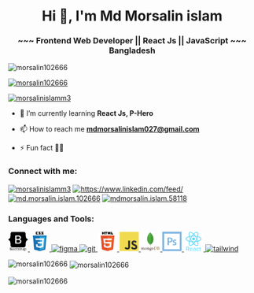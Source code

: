 <h1 align="center">Hi 👋, I'm Md Morsalin islam</h1>
<h3 align="center">~~~ Frontend Web Developer || React Js || JavaScript ~~~ Bangladesh</h3>

<p align="left"> <img src="https://komarev.com/ghpvc/?username=morsalin102666&label=Profile%20views&color=0e75b6&style=flat" alt="morsalin102666" /> </p>

<p align="left"> <a href="https://github.com/ryo-ma/github-profile-trophy"><img src="https://github-profile-trophy.vercel.app/?username=morsalin102666" alt="morsalin102666" /></a> </p>

<p align="left"> <a href="https://twitter.com/morsalinislamm3" target="blank"><img src="https://img.shields.io/twitter/follow/morsalinislamm3?logo=twitter&style=for-the-badge" alt="morsalinislamm3" /></a> </p>

- 🌱 I’m currently learning **React Js, P-Hero**

- 📫 How to reach me **mdmorsalinislam027@gmail.com**

- ⚡ Fun fact **🥰🥰**

<h3 align="left">Connect with me:</h3>
<p align="left">
<a href="https://twitter.com/morsalinislamm3" target="blank"><img align="center" src="https://raw.githubusercontent.com/rahuldkjain/github-profile-readme-generator/master/src/images/icons/Social/twitter.svg" alt="morsalinislamm3" height="30" width="40" /></a>
<a href="https://linkedin.com/in/https://www.linkedin.com/feed/" target="blank"><img align="center" src="https://raw.githubusercontent.com/rahuldkjain/github-profile-readme-generator/master/src/images/icons/Social/linked-in-alt.svg" alt="https://www.linkedin.com/feed/" height="30" width="40" /></a>
<a href="https://fb.com/md.morsalin.islam.102666" target="blank"><img align="center" src="https://raw.githubusercontent.com/rahuldkjain/github-profile-readme-generator/master/src/images/icons/Social/facebook.svg" alt="md.morsalin.islam.102666" height="30" width="40" /></a>
<a href="https://instagram.com/mdmorsalin.islam.58118" target="blank"><img align="center" src="https://raw.githubusercontent.com/rahuldkjain/github-profile-readme-generator/master/src/images/icons/Social/instagram.svg" alt="mdmorsalin.islam.58118" height="30" width="40" /></a>
</p>

<h3 align="left">Languages and Tools:</h3>
<p align="left"> <a href="https://getbootstrap.com" target="_blank" rel="noreferrer"> <img src="https://raw.githubusercontent.com/devicons/devicon/master/icons/bootstrap/bootstrap-plain-wordmark.svg" alt="bootstrap" width="40" height="40"/> </a> <a href="https://www.w3schools.com/css/" target="_blank" rel="noreferrer"> <img src="https://raw.githubusercontent.com/devicons/devicon/master/icons/css3/css3-original-wordmark.svg" alt="css3" width="40" height="40"/> </a> <a href="https://www.figma.com/" target="_blank" rel="noreferrer"> <img src="https://www.vectorlogo.zone/logos/figma/figma-icon.svg" alt="figma" width="40" height="40"/> </a> <a href="https://git-scm.com/" target="_blank" rel="noreferrer"> <img src="https://www.vectorlogo.zone/logos/git-scm/git-scm-icon.svg" alt="git" width="40" height="40"/> </a> <a href="https://www.w3.org/html/" target="_blank" rel="noreferrer"> <img src="https://raw.githubusercontent.com/devicons/devicon/master/icons/html5/html5-original-wordmark.svg" alt="html5" width="40" height="40"/> </a> <a href="https://developer.mozilla.org/en-US/docs/Web/JavaScript" target="_blank" rel="noreferrer"> <img src="https://raw.githubusercontent.com/devicons/devicon/master/icons/javascript/javascript-original.svg" alt="javascript" width="40" height="40"/> </a> <a href="https://www.mongodb.com/" target="_blank" rel="noreferrer"> <img src="https://raw.githubusercontent.com/devicons/devicon/master/icons/mongodb/mongodb-original-wordmark.svg" alt="mongodb" width="40" height="40"/> </a> <a href="https://www.photoshop.com/en" target="_blank" rel="noreferrer"> <img src="https://raw.githubusercontent.com/devicons/devicon/master/icons/photoshop/photoshop-line.svg" alt="photoshop" width="40" height="40"/> </a> <a href="https://reactjs.org/" target="_blank" rel="noreferrer"> <img src="https://raw.githubusercontent.com/devicons/devicon/master/icons/react/react-original-wordmark.svg" alt="react" width="40" height="40"/> </a> <a href="https://tailwindcss.com/" target="_blank" rel="noreferrer"> <img src="https://www.vectorlogo.zone/logos/tailwindcss/tailwindcss-icon.svg" alt="tailwind" width="40" height="40"/> </a> </p>

<p><img align="left" src="https://github-readme-stats.vercel.app/api/top-langs?username=morsalin102666&show_icons=true&locale=en&layout=compact" alt="morsalin102666" /></p>

<p>&nbsp;<img align="center" src="https://github-readme-stats.vercel.app/api?username=morsalin102666&show_icons=true&locale=en" alt="morsalin102666" /></p>

<p><img align="center" src="https://github-readme-streak-stats.herokuapp.com/?user=morsalin102666&" alt="morsalin102666" /></p>
